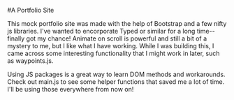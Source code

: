 #A Portfolio Site

This mock portfolio site was made with the help of Bootstrap and a few nifty js libraries. I've wanted to encorporate Typed or similar for a long time-- finally got my chance! Animate on scroll is powerful and still a bit of a mystery to me, but I like what I have working. While I was building this, I came across some interesting functionality that I might work in later, such as waypoints.js.

Using JS packages is a great way to learn DOM methods and workarounds. Check out main.js to see some helper functions that saved me a lot of time. I'll be using those everywhere from now on!
